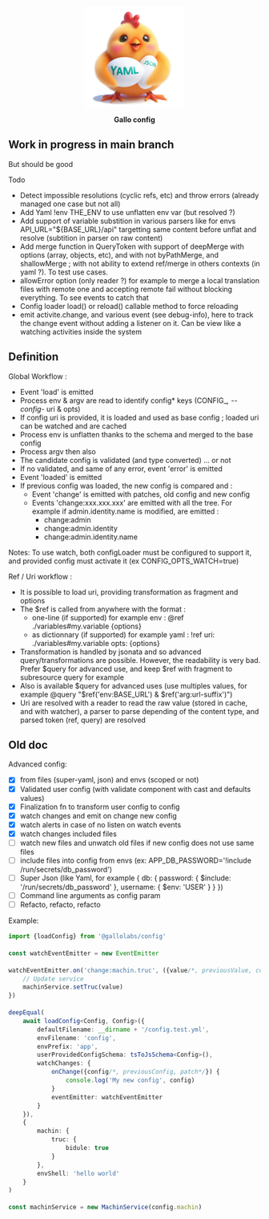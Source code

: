 <p align="center">
    <img height="200" src="logo_w200.jpeg">
  <p align="center"><strong>Gallo config</strong></p>
</p>

## Work in progress in main branch

But should be good

Todo
- Detect impossible resolutions (cyclic refs, etc) and throw errors (already managed one case but not all)
- Add Yaml !env THE_ENV to use unflatten env var (but resolved ?)
- Add support of variable substition in various parsers like for envs API_URL="${BASE_URL}/api" targetting same content before unflat and resolve (subtition in parser on raw content)
- Add merge function in QueryToken with support of deepMerge with options (array, objects, etc), and with not byPathMerge, and shallowMerge ; with not ability to extend ref/merge in others contexts (in yaml ?). To test use cases.
- allowError option (only reader ?) for example to merge a local translation files with remote one and accepting remote fail without blocking everything. To see events to catch that
- Config loader load() or reload() callable method to force reloading
- emit activite.change, and various event (see debug-info), here to track the change event without adding a listener on it. Can be view like a watching activities inside the system

## Definition

Global Workflow :

- Event 'load' is emitted
- Process env & argv are read to identify config* keys (CONFIG_*, --config-* uri & opts)
- If config uri is provided, it is loaded and used as base config ; loaded uri can be watched and are cached
- Process env is unflatten thanks to the schema and merged to the base config
- Process argv then also
- The candidate config is validated (and type converted) ... or not
- If no validated, and same of any error, event 'error' is emitted
- Event 'loaded' is emitted
- If previous config was loaded, the new config is compared and :
    + Event 'change' is emitted with patches, old config and new config
    + Events 'change:xxx.xxx.xxx' are emitted with all the tree. For example if admin.identity.name is modified, are emitted :
        * change:admin
        * change:admin.identity
        * change:admin.identity.name

Notes: To use watch, both configLoader must be configured to support it, and provided config must activate it (ex CONFIG_OPTS_WATCH=true) 

Ref / Uri workflow :
- It is possible to load uri, providing transformation as fragment and options
- The $ref is called from anywhere with the format :
    + one-line (if supported) for example env : @ref ./variables#my.variable {options}
    + as dictionnary (if supported) for example yaml : !ref uri: ./variables#my.variable opts: {options}
- Transformation is handled by jsonata and so advanced query/transformations are possible. However, the readability is very bad. Prefer $query for advanced use, and keep $ref with fragment to subresource query for example
- Also is available $query for advanced uses (use multiples values, for example @query "$ref('env:BASE_URL') & $ref('arg:url-suffix')")
- Uri are resolved with a reader to read the raw value (stored in cache, and with watcher), a parser to parse depending of the content type, and parsed token (ref, query) are resolved

## Old doc

Advanced config:
- [X] from files (super-yaml, json) and envs (scoped or not)
- [X] Validated user config (with validate component with cast and defaults values)
- [X] Finalization fn to transform user config to config
- [X] watch changes and emit on change new config
- [X] watch alerts in case of no listen on watch events
- [X] watch changes included files
- [ ] watch new files and unwatch old files if new config does not use same files
- [ ] include files into config from envs (ex: APP_DB_PASSWORD='!include /run/secrets/db_password')
- [ ] Super Json (like Yaml, for example { db: { password: { $include: '/run/secrets/db_password' }, username: { $env: 'USER' } } })
- [ ] Command line arguments as config param
- [ ] Refacto, refacto, refacto

Example:

```typescript
import {loadConfig} from '@gallolabs/config'

const watchEventEmitter = new EventEmitter

watchEventEmitter.on('change:machin.truc', ({value/*, previousValue, config, previousConfig*/}) => {
    // Update service
    machinService.setTruc(value)
})

deepEqual(
    await loadConfig<Config, Config>({
        defaultFilename: __dirname + '/config.test.yml',
        envFilename: 'config',
        envPrefix: 'app',
        userProvidedConfigSchema: tsToJsSchema<Config>(),
        watchChanges: {
            onChange({config/*, previousConfig, patch*/}) {
                console.log('My new config', config)
            }
            eventEmitter: watchEventEmitter
        }
    }),
    {
        machin: {
            truc: {
                bidule: true
            }
        },
        envShell: 'hello world'
    }
)

const machinService = new MachinService(config.machin)
```
